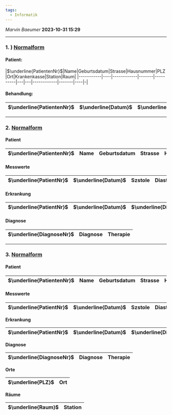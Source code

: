 ```yaml
---
tags:
  - Informatik
---
```

*Marvin Baeumer* **2023-10-31 15:29**

---
### 1. ) [Normalform](17%20Normalisierung%20von%20Datenbanken.md)
#### Patient:

|$\underline{PatientenNr}$|Name|Geburtsdatum|Strasse|Hausnummer|PLZ|Ort|Krankenkasse|Station|Raum|
|-----------|----|------------|-------|----------|---|---|------------|-------|----|-|

#### Behandlung:

| $\underline{PatientenNr}$ | $\underline{Datum}$ | $\underline{DiagnoseNr}$ | Therapie | Systolwert | Dyastolwert |
| ------------------------- | ------------------- | ------------------------ | -------- | ---------- | ----------- |

---
### 2.  [Normalform](17%20Normalisierung%20von%20Datenbanken.md)
#### Patient

|$\underline{PatientenNr}$|Name|Geburtsdatum|Strasse|Hausnummer|PLZ|Ort|Krankenkasse|Station|Raum|
|-----------|----|------------|-------|----------|---|---|------------|-------|----|

#### Messwerte

|$\underline{PatientNr}$|$\underline{Datum}$|Szstole|Diastole|
|---------|-----|-------|--------|

#### Erkrankung

|$\underline{PatientNr}$|$\underline{Datum}$|$\underline{DiagnoseNr}$|
|---------|-----|----------|

#### Diagnose

|$\underline{DiagnoseNr}$|Diagnose|Therapie|
|----------|--------|--------|

---
### 3.  [Normalform](17%20Normalisierung%20von%20Datenbanken.md) 
#### Patient

|$\underline{PatientenNr}$|Name|Geburtsdatum|Strasse|Hausnummer|PLZ|Ort|Krankenkasse|Station|Raum|
|-----------|----|------------|-------|----------|---|---|------------|-------|----|

#### Messwerte

|$\underline{PatientNr}$|$\underline{Datum}$|Szstole|Diastole|
|---------|-----|-------|--------|

**Erkrankung**

|$\underline{PatientNr}$|$\underline{Datum}$|$\underline{DiagnoseNr}$|
|---------|-----|----------|

**Diagnose**

|$\underline{DiagnoseNr}$|Diagnose|Therapie|
|----------|--------|--------|

**Orte**

|$\underline{PLZ}$|Ort|
|-----------------|---|

**Räume**

|$\underline{Raum}$|Station|
|------------------|-------|